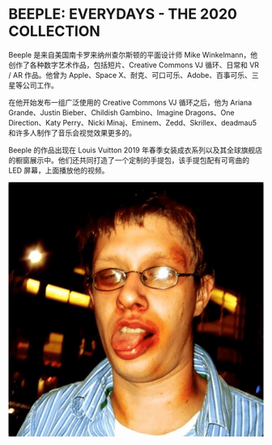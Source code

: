 # BEEPLE: EVERYDAYS - THE 2020 COLLECTION

Beeple 是来自美国南卡罗来纳州查尔斯顿的平面设计师 Mike Winkelmann，他创作了各种数字艺术作品，包括短片、Creative Commons VJ 循环、日常和 VR / AR 作品。他曾为 Apple、Space X、耐克、可口可乐、Adobe、百事可乐、三星等公司工作。

在他开始发布一组广泛使用的 Creative Commons VJ 循环之后，他为 Ariana Grande、Justin Bieber、Childish Gambino、Imagine Dragons、One Direction、Katy Perry、Nicki Minaj、Eminem、Zedd、Skrillex、deadmau5 和许多人制作了音乐会视觉效果更多的。

Beeple 的作品出现在 Louis Vuitton 2019 年春季女装成衣系列以及其全球旗舰店的橱窗展示中。他们还共同打造了一个定制的手提包，该手提包配有可弯曲的 LED 屏幕，上面播放他的视频。

![nft](微信截图_20220902155349.png)
